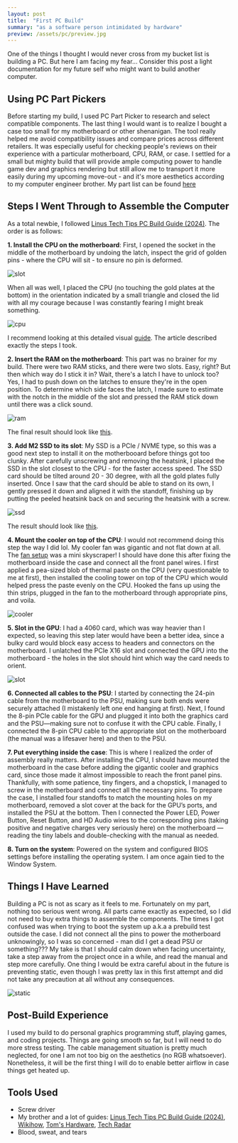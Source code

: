 ```yaml
---
layout: post
title:  "First PC Build"
summary: "as a software person intimidated by hardware"
preview: /assets/pc/preview.jpg
---
```


One of the things I thought I would never cross from my bucket list is building a PC. But here I am facing my fear... Consider this post a light documentation for my future self who might want to build another computer.

## Using PC Part Pickers

Before starting my build, I used PC Part Picker to research and select compatible components. The last thing I would want is to realize I bought a case too small for my motherboard or other shenanigan. The tool really helped me avoid compatibility issues and compare prices across different retailers. It was especially useful for checking people's reviews on their experience with a particular motherboard, CPU, RAM, or case. I settled for a small but mighty build that will provide ample computing power to handle game dev and graphics rendering but still allow me to transport it more easily during my upcoming move-out - and it's more aesthetics according to my computer engineer brother. My part list can be found [here](https://pcpartpicker.com/b/sM8rxr)

## Steps I Went Through to Assemble the Computer

As a total newbie, I followed [Linus Tech Tips PC Build Guide (2024)](https://youtu.be/s1fxZ-VWs2U?si=JdHXQ1XORkeeWzov). The order is as follows:

**1. Install the CPU on the motherboard**: First, I opened the socket in the middle of the motherboard by undoing the latch, inspect the grid of golden pins - where the CPU will sit - to ensure no pin is deformed. 

![slot](https://cdn.mos.cms.futurecdn.net/Pb4SkVrmoA7QNpAtwBW9qS-970-80.jpg)

When all was well, I placed the CPU (no touching the gold plates at the bottom) in the orientation indicated by a small triangle and closed the lid with all my courage because I was constantly fearing I might break something. 

![cpu](https://cdn.mos.cms.futurecdn.net/GeLWASwjLzyZfJW2Fkbw3T-970-80.jpg)

I recommend looking at this detailed visual [guide](https://www.tomshardware.com/how-to/install-a-cpu). The article described exactly the steps I took. 

**2. Insert the RAM on the motherboard**: This part was no brainer for my build. There were two RAM sticks, and there were two slots. Easy, right? But then which way do I stick it in? Wait, there's a latch I have to unlock too? Yes, I had to push down on the latches to ensure they're in the open position. To determine which side faces the latch, I made sure to estimate with the notch in the middle of the slot and pressed the RAM stick down until there was a click sound. 

![ram](https://cdn.mos.cms.futurecdn.net/2AU9dvpLdK7mFGsEvVmoLf-970-80.jpg)

The final result should look like [this](https://www.tomshardware.com/how-to/install-ram-in-a-pc).

**3. Add M2 SSD to its slot**: My SSD is a PCIe / NVME type, so this was a good next step to install it on the motherbooard before things got too clunky. After carefully unscrewing and removing the heatsink, I placed the SSD in the slot closest to the CPU - for the faster access speed. The SSD card should be tilted around 20 - 30 degree, with all the gold plates fully inserted. Once I saw that the card should be able to stand on its own, I gently pressed it down and aligned it with the standoff, finishing up by putting the peeled heatsink back on and securing the heatsink with a screw.

![ssd](https://cdn.mos.cms.futurecdn.net/J8YnYgBzMRv7t8vSHNmggE-970-80.jpg.webp)

 The result should look like [this](https://www.techradar.com/how-to/how-to-install-an-m2-nvmesata-ssd-on-your-pc).

**4. Mount the cooler on top of the CPU**: I would not recommend doing this step the way I did lol. My cooler fan was gigantic and not flat down at all. The [fan setup](https://pcpartpicker.com/product/hYxRsY/thermalright-peerless-assassin-120-se-6617-cfm-cpu-cooler-pa120-se-d3) was a mini skyscraper! I should have done this after fixing the motherboard inside the case and connect all the front panel wires. I first applied a pea-sized blob of thermal paste on the CPU (very questionable to me at first), then installed the cooling tower on top of the CPU which would helped press the paste evenly on the CPU. Hooked the fans up using the thin strips, plugged in the fan to the motherboard through appropriate pins, and voila.

![cooler](https://m.media-amazon.com/images/I/41hFTmi5aUL.jpg)

**5. Slot in the GPU**: I had a 4060 card, which was way heavier than I expected, so leaving this step later would have been a better idea, since a bulky card would block easy access to headers and connectors on the motherboard. I unlatched the PCIe X16 slot and connected the GPU into the motherboard - the holes in the slot should hint which way the card needs to orient.

![slot](https://www.wikihow.com/images/thumb/5/5c/Install-a-Graphics-Card-Step-6-Version-3.jpg/v4-728px-Install-a-Graphics-Card-Step-6-Version-3.jpg.webp)

**6. Connected all cables to the PSU**: 
I started by connecting the 24-pin cable from the motherboard to the PSU, making sure both ends were securely attached (I mistakenly left one end hanging at first). Next, I found the 8-pin PCIe cable for the GPU and plugged it into both the graphics card and the PSU—making sure not to confuse it with the CPU cable. Finally, I connected the 8-pin CPU cable to the appropriate slot on the motherboard (the manual was a lifesaver here) and then to the PSU.

**7. Put everything inside the case**: 
This is where I realized the order of assembly really matters. After installing the CPU, I should have mounted the motherboard in the case before adding the gigantic cooler and graphics card, since those made it almost impossible to reach the front panel pins. Thankfully, with some patience, tiny fingers, and a chopstick, I managed to screw in the motherboard and connect all the necessary pins. To prepare the case, I installed four standoffs to match the mounting holes on my motherboard, removed a slot cover at the back for the GPU’s ports, and installed the PSU at the bottom. Then I connected the Power LED, Power Button, Reset Button, and HD Audio wires to the corresponding pins (taking positive and negative charges very seriously here) on the motherboard — reading the tiny labels and double-checking with the manual as needed.

**8. Turn on the system**: Powered on the system and configured BIOS settings before installing the operating system. I am once again tied to the Window System.  

## Things I Have Learned

Building a PC is not as scary as it feels to me. Fortunately on my part, nothing too serious went wrong. All parts came exactly as expected, so I did not need to buy extra things to assemble the components. The times I got confused was when trying to boot the system up a.k.a a prebuild test outside the case. I did not connect all the pins to power the motherboard unknowingly, so I was so concerned - man did I get a dead PSU or something??? My take is that I should calm down when facing uncertainty, take a step away from the project once in a while, and read the manual and step more carefully. One thing I would be extra careful about in the future is preventing static, even though I was pretty lax in this first attempt and did not take any precaution at all without any consequences.

![static](https://www.wikihow.com/images/thumb/5/58/Install-a-Graphics-Card-Step-9-Version-3.jpg/v4-728px-Install-a-Graphics-Card-Step-9-Version-3.jpg.webp)

## Post-Build Experience

I used my build to do personal graphics programming stuff, playing games, and coding projects. Things are going smooth so far, but I will need to do more stress testing. The cable management situation is pretty much neglected, for one I am not too big on the aesthetics (no RGB whatsoever). Nonetheless, it will be the first thing I will do to enable better airflow in case things get heated up.

## Tools Used
- Screw driver
- My brother and a lot of guides: [Linus Tech Tips PC Build Guide (2024)](https://youtu.be/s1fxZ-VWs2U?si=JdHXQ1XORkeeWzov), [Wikihow](https://www.wikihow.com/Install-a-Graphics-Card), [Tom's Hardware](https://www.tomshardware.com/how-to/build-a-pc#section-installing-the-graphics-card), [Tech Radar](https://www.techradar.com/how-to/how-to-install-an-m2-nvmesata-ssd-on-your-pc)
- Blood, sweat, and tears